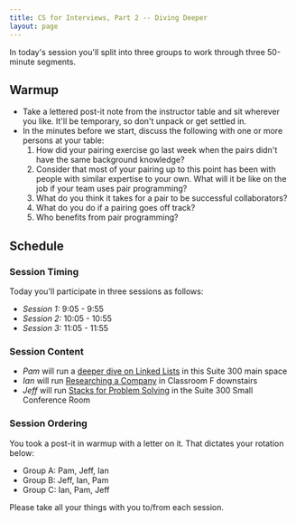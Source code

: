 ```yaml
---
title: CS for Interviews, Part 2 -- Diving Deeper
layout: page
---
```


In today's session you'll split into three groups to work through three 50-minute segments.

## Warmup

* Take a lettered post-it note from the instructor table and sit wherever you like. It'll be temporary, so don't unpack or get settled in.
* In the minutes before we start, discuss the following with one or more persons at your table:
   1. How did your pairing exercise go last week when the pairs didn't have the same background knowledge?
   2. Consider that most of your pairing up to this point has been with people with similar expertise to your own. What will it be like on the job if your team uses pair programming?
   3. What do you think it takes for a pair to be successful collaborators?
   4. What do you do if a pairing goes off track?
   5. Who benefits from pair programming?

## Schedule

### Session Timing

Today you'll participate in three sessions as follows:

* _Session 1:_ 9:05 - 9:55
* _Session 2:_ 10:05 - 10:55
* _Session 3:_ 11:05 - 11:55

### Session Content

* _Pam_ will run a [deeper dive on Linked Lists](https://backend.turing.edu/module4/berlin/linked_lists_deeper_dive) in this Suite 300 main space
* _Ian_ will run [Researching a Company](https://github.com/turingschool/career-development-curriculum/blob/master/module_four/researching_a_company.md) in Classroom F downstairs
* _Jeff_ will run [Stacks for Problem Solving](stacks_for_problem_solving) in the Suite 300 Small Conference Room

### Session Ordering

You took a post-it in warmup with a letter on it. That dictates your rotation below:

* Group A: Pam, Jeff, Ian
* Group B: Jeff, Ian, Pam
* Group C: Ian, Pam, Jeff

Please take all your things with you to/from each session.
